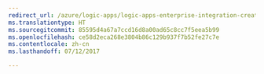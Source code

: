 ```yaml
---
redirect_url: /azure/logic-apps/logic-apps-enterprise-integration-create-integration-account
ms.translationtype: HT
ms.sourcegitcommit: 85595d4a67a7ccd16d8a00ad65c8cc7f5eea5b99
ms.openlocfilehash: ce58d2eca268e3804b86c129b937f7b52fe27c7e
ms.contentlocale: zh-cn
ms.lasthandoff: 07/12/2017

---
```



